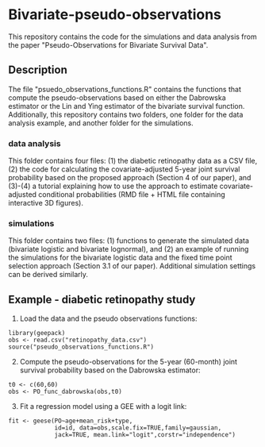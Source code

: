 # Bivariate-pseudo-observations

This repository contains the code for the simulations and data analysis from the paper "Pseudo-Observations for Bivariate Survival Data".

## Description
The file "psuedo_observations_functions.R" contains the functions that compute the pseudo-observations based on either the Dabrowska estimator or the Lin and Ying estimator of the bivariate survival function.
Additionally, this repository contains two folders, one folder for the data analysis example, and another folder for the simulations. 
### data analysis
This folder contains four files: (1) the diabetic retinopathy data as a CSV file, (2) the code for calculating the covariate-adjusted 5-year joint survival probability based on the proposed approach (Section 4 of our paper), and (3)-(4) a tutorial explaining how to use the approach to estimate covariate-adjusted conditional probabilities (RMD file + HTML file containing interactive 3D figures).
### simulations
This folder contains two files: (1) functions to generate the simulated data (bivariate logistic and bivariate lognormal), and (2) an example of running the simulations for the bivariate logistic data and the fixed time point selection approach (Section 3.1 of our paper). Additional simulation settings can be derived similarly.

## Example - diabetic retinopathy study
1. Load the data and the pseudo observations functions:
```{r}
library(geepack)
obs <- read.csv("retinopathy_data.csv")
source("pseudo_observations_functions.R")
```

2. Compute the pseudo-observations for the 5-year (60-month) joint survival probability based on the Dabrowska estimator:
```{r}
t0 <- c(60,60)
obs <- PO_func_dabrowska(obs,t0)
```

3. Fit a regression model using a GEE with a logit link:
```{r}
fit <- geese(PO~age+mean_risk+type,
             id=id, data=obs,scale.fix=TRUE,family=gaussian,
             jack=TRUE, mean.link="logit",corstr="independence")
```
